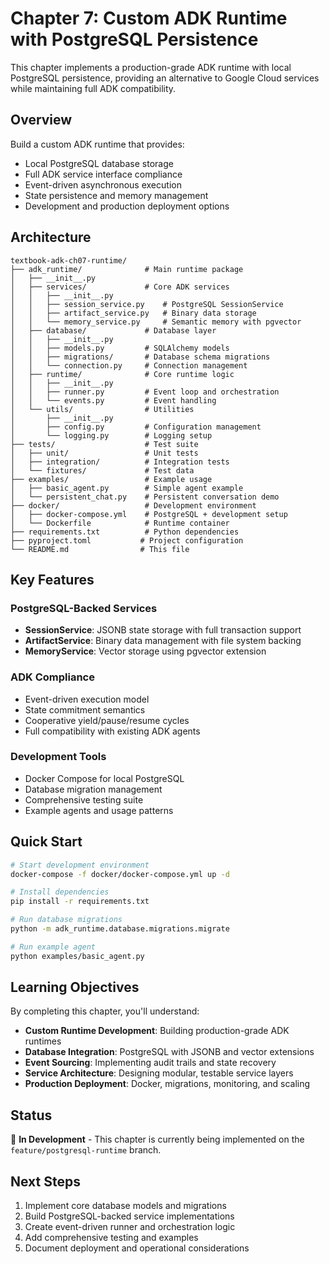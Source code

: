 # Chapter 7: Custom ADK Runtime with PostgreSQL Persistence

This chapter implements a production-grade ADK runtime with local PostgreSQL persistence, providing an alternative to Google Cloud services while maintaining full ADK compatibility.

## Overview

Build a custom ADK runtime that provides:
- Local PostgreSQL database storage
- Full ADK service interface compliance  
- Event-driven asynchronous execution
- State persistence and memory management
- Development and production deployment options

## Architecture

```
textbook-adk-ch07-runtime/
├── adk_runtime/              # Main runtime package
│   ├── __init__.py
│   ├── services/             # Core ADK services
│   │   ├── __init__.py
│   │   ├── session_service.py    # PostgreSQL SessionService
│   │   ├── artifact_service.py   # Binary data storage
│   │   └── memory_service.py     # Semantic memory with pgvector
│   ├── database/             # Database layer
│   │   ├── __init__.py
│   │   ├── models.py         # SQLAlchemy models
│   │   ├── migrations/       # Database schema migrations
│   │   └── connection.py     # Connection management
│   ├── runtime/              # Core runtime logic  
│   │   ├── __init__.py
│   │   ├── runner.py         # Event loop and orchestration
│   │   └── events.py         # Event handling
│   └── utils/                # Utilities
│       ├── __init__.py
│       ├── config.py         # Configuration management
│       └── logging.py        # Logging setup
├── tests/                    # Test suite
│   ├── unit/                 # Unit tests
│   ├── integration/          # Integration tests
│   └── fixtures/             # Test data
├── examples/                 # Example usage
│   ├── basic_agent.py        # Simple agent example
│   └── persistent_chat.py    # Persistent conversation demo
├── docker/                   # Development environment
│   ├── docker-compose.yml    # PostgreSQL + development setup
│   └── Dockerfile            # Runtime container
├── requirements.txt          # Python dependencies
├── pyproject.toml           # Project configuration
└── README.md                # This file
```

## Key Features

### PostgreSQL-Backed Services
- **SessionService**: JSONB state storage with full transaction support
- **ArtifactService**: Binary data management with file system backing
- **MemoryService**: Vector storage using pgvector extension

### ADK Compliance
- Event-driven execution model
- State commitment semantics
- Cooperative yield/pause/resume cycles
- Full compatibility with existing ADK agents

### Development Tools
- Docker Compose for local PostgreSQL
- Database migration management
- Comprehensive testing suite
- Example agents and usage patterns

## Quick Start

```bash
# Start development environment
docker-compose -f docker/docker-compose.yml up -d

# Install dependencies
pip install -r requirements.txt

# Run database migrations  
python -m adk_runtime.database.migrations.migrate

# Run example agent
python examples/basic_agent.py
```

## Learning Objectives

By completing this chapter, you'll understand:

- **Custom Runtime Development**: Building production-grade ADK runtimes
- **Database Integration**: PostgreSQL with JSONB and vector extensions
- **Event Sourcing**: Implementing audit trails and state recovery
- **Service Architecture**: Designing modular, testable service layers
- **Production Deployment**: Docker, migrations, monitoring, and scaling

## Status

🚧 **In Development** - This chapter is currently being implemented on the `feature/postgresql-runtime` branch.

## Next Steps

1. Implement core database models and migrations
2. Build PostgreSQL-backed service implementations
3. Create event-driven runner and orchestration logic
4. Add comprehensive testing and examples
5. Document deployment and operational considerations